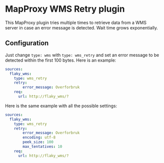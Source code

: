 # MapProxy WMS Retry plugin

This MapProxy plugin tries multiple times to retrieve data from a WMS server in case an error message is detected. Wait time grows exponentially.

## Configuration

Just change `type: wms` with `type: wms_retry` and set an error message to be detected within the first 100 bytes. Here is an example:

```yaml
sources:
  flaky_wms:
    type: wms_retry
    retry:
        error_message: Overforbruk
    req:
      url: http://flaky_wms/?
```

Here is the same example with all the possible settings:

```yaml
sources:
  flaky_wms:
    type: wms_retry
    retry:
        error_message: Overforbruk
        encoding: utf-8
        peek_size: 100
        max_tentatives: 10
    req:
      url: http://flaky_wms/?
```
